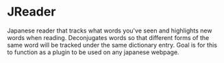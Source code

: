 # JReader
Japanese reader that tracks what words you've seen and highlights new words when reading. Deconjugates words so that different forms of the same word will be tracked under the same dictionary entry. Goal is for this to function as a plugin to be used on any japanese webpage. 
